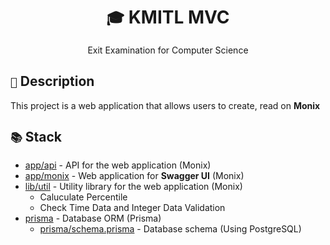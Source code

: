 <div align="center">
    <h1><code>🎓</code> KMITL MVC</h1>
    <p>Exit Examination for Computer Science</p>
</div>

## `📝` Description

This project is a web application that allows users to create, read on **Monix**

## `📚` Stack

- [app/api](app/api) - API for the web application (Monix)
- [app/monix](app/monix) - Web application for **Swagger UI** (Monix)
- [lib/util](lib/util) - Utility library for the web application (Monix)
  - Caluculate Percentile
  - Check Time Data and Integer Data Validation
- [prisma](prisma) - Database ORM (Prisma)
  - [prisma/schema.prisma](prisma/schema.prisma) - Database schema (Using PostgreSQL)
